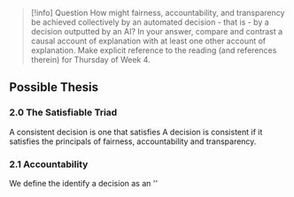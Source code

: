 > [!info] Question
> How might fairness, accountability, and transparency be achieved collectively by an automated decision - that is - by a decision outputted by an AI? In your answer, compare and contrast a causal account of explanation with at least one other account of explanation. Make explicit reference to the reading (and references therein) for Thursday of Week 4.

## Possible Thesis

### 2.0 The Satisfiable Triad
A consistent decision is one that satisfies A decision is consistent if it satisfies the principals of fairness, accountability and transparency.

### 2.1 Accountability
We define the identify a decision as an ''
